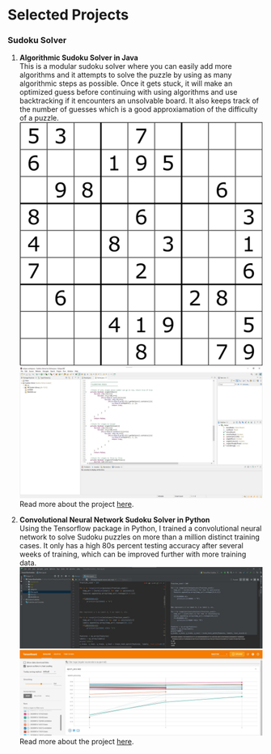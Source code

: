 # Selected Projects

### Sudoku Solver
1. **Algorithmic Sudoku Solver in Java**\
This is a modular sudoku solver where you can easily add more algorithms and it attempts to solve the puzzle by using as many algorithmic steps as possible. Once it gets stuck, it will make an optimized guess before continuing with using algorithms and use backtracking if it encounters an unsolvable board. It also keeps track of the number of guesses which is a good approxiamation of the difficulty of a puzzle.
![Sudoku Image](/images/sudokuboard1.png) ![Code Image](/images/JavaSudoku1.jpg)
Read more about the project [here](/Sudoku-Solver).

2. **Convolutional Neural Network Sudoku Solver in Python** \
Using the Tensorflow package in Python, I trained a convolutional neural network to solve Sudoku puzzles on more than a million distinct training cases. It only has a high 80s percent testing accuracy after several weeks of training, which can be improved further with more training data. 
![Code Image](/images/TensorflowSudoku1.jpg) ![Training Image](/images/TensorflowSudoku2.jpg)
Read more about the project [here](/TensorflowSudoku).

